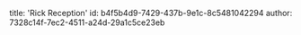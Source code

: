 title: 'Rick Reception'
id: b4f5b4d9-7429-437b-9e1c-8c5481042294
author: 7328c14f-7ec2-4511-a24d-29a1c5ce23eb
